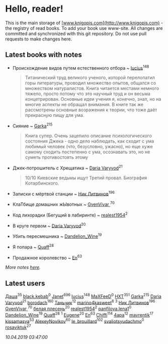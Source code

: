 # Hello, reader!
This is the main storage of [www.knigopis.com](http://www.knigopis.com) - the registry of read books.
To add your book use www-site. All changes are committed and synchronized with this git repository.
Do not use pull requests to make changes here.


## Latest books with notes
* Происхождение видов путем естественного отбора ~ [lucius](users/838/83820536-yandex)<sup>148</sup>
    > Титанический труд великого ученого, которой перелопатил горы литературы, проводил множество опытов, общался со множеством натуралистов. 
    > Книга читается местами немного тяжело, просто потому что это научный труд и он весьма концетрирован.
    > Основные идеи учения я, конечно, знал, но на многие аспекты не обращал внимания. В книге так же рассмотрены основные возражения к теории, что тоже даёт прекрасную пищу для ума.

* Сияние ~ [Garka](users/115/115753719718250012620-google)<sup>215</sup>
    > Книга супер. Очень зацепило описание психологического состояния Джека - одно дело наблюдать, как сходит с ума любимый человек (что, безусловно, ужасно), но еще хуже самому сходить постепенно с ума, осознавать это, но не суметь противостоять этому

* Джек-потрошитель с Хрещатика ~ [Daria Varyvod](users/829/829893410524253-facebook)<sup>21</sup>
    > 10/10 Киевские ведьмы ищут Третий провал. Биография Котарбинского.

* Записки с мёртвой станции ~ [Ник Литвинов](users/241/241974816-vkontakte)<sup>196</sup>

* КлаТбище домашних жЫвотных ~ [GvenVivar ](users/158/158266434925901-facebook)<sup>70</sup>

* Код лихорадки (Бегущий в лабиринте) ~ [realest1954](users/439/439398-vkontakte)<sup>2</sup>

* В круге первом ~ [Daria Varyvod](users/829/829893410524253-facebook)<sup>20</sup>

* Убить пересмешника ~ [Dandelion_Wine](users/586/58602788-vkontakte)<sup>19</sup>

* Я попара ~ [Quaff](users/122/12267158-vkontakte)<sup>28</sup>

* Продажное королевство ~ [En](users/333/333646551-vkontakte)<sup>63</sup>


_More notes [here](latest_books_with_notes.md)._


## Latest users
[Даша](users/334/334696193054530347-mailru)<sup>35</sup> 
[black.kebab](users/172/172616235-vkontakte)<sup>0</sup> 
[Janet](users/108/108113656204404967440-google)<sup>696</sup> 
[lucius](users/838/83820536-yandex)<sup>148</sup> 
[MaXFeeD](users/108/108877393333244243144-google)<sup>0</sup> 
[HXT](users/100/100002563462782-facebook)<sup>351</sup> 
[Garka](users/115/115753719718250012620-google)<sup>215</sup> 
[Daria Varyvod](users/829/829893410524253-facebook)<sup>21</sup> 
[borodach](users/157/15706320-vkontakte)<sup>160</sup> 
[Таньчик](users/209/2096581563762610-facebook)<sup>12</sup> 
[marino4kasweet](users/992/99235108-yandex)<sup>8</sup> 
[](users/114/114658477696541181930-google)<sup>3</sup> 
[Ник Литвинов](users/241/241974816-vkontakte)<sup>196</sup> 
[GvenVivar ](users/158/158266434925901-facebook)<sup>70</sup> 
[белая плесень](users/104/104448632954411726505-google)<sup>20</sup> 
[realest1954](users/439/439398-vkontakte)<sup>2</sup> 
[panfilova.lena1](users/428/428829792-yandex)<sup>0</sup> 
[Dandelion_Wine](users/586/58602788-vkontakte)<sup>19</sup> 
[Quaff](users/122/12267158-vkontakte)<sup>28</sup> 
[](users/135/135346607-vkontakte)<sup>1</sup> 
[Eugene](users/695/695244810674916-facebook)<sup>20</sup> 
[En](users/333/333646551-vkontakte)<sup>63</sup> 
[Chiffi](users/105/105831994080785626680-google)<sup>114</sup> 
[4apa](users/117/117392596378069249667-google)<sup>12</sup> 
[mavrentik](users/200/200666735-vkontakte)<sup>17</sup> 
[kissamasya](users/684/68439978-vkontakte)<sup>53</sup> 
[AlexeyNovikov](users/170/170278332-vkontakte)<sup>60</sup> 
[le_brouillard](users/133/13330781-vkontakte)<sup>102</sup> 
[svaliotsyudachmo](users/313/313258874-vkontakte)<sup>0</sup> 
[rosaviktuk](users/313/31359243-vkontakte)<sup>27</sup> 


_10.04.2019 03:47:00_
